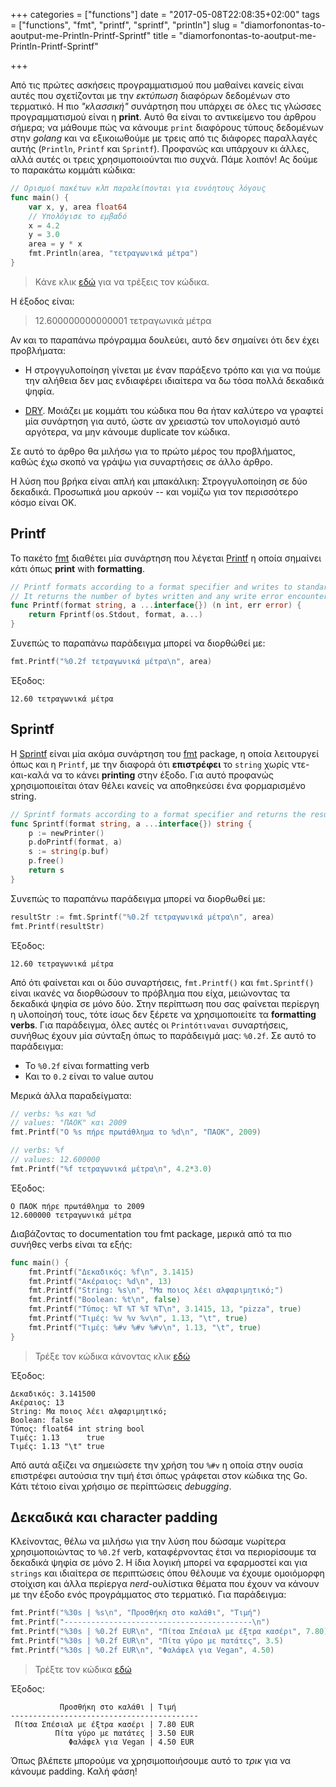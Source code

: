 +++
categories = ["functions"]
date = "2017-05-08T22:08:35+02:00"
tags = ["functions", "fmt", "printf", "sprintf", "println"]
slug = "diamorfonontas-to-aoutput-me-Println-Printf-Sprintf"
title = "diamorfonontas-to-aoutput-me-Println-Printf-Sprintf"

+++

Από τις πρώτες ασκήσεις προγραμματισμού που μαθαίνει κανείς είναι
αυτές που σχετίζονται με την _εκτύπωση_ διαφόρων δεδομένων στο
τερματικό. Η πιο _"κλασσική"_ συνάρτηση που υπάρχει σε όλες τις 
γλώσσες προγραμματισμού είναι η **print**. Αυτό θα είναι το αντικείμενο
του άρθρου σήμερα; να μάθουμε πώς να κάνουμε `print` διαφόρους
τύπους δεδομένων στην _golang_ και να εξικοιωθούμε με τρεις
από τις διάφορες παραλλαγές αυτής (`Println`, `Printf` και `Sprintf`).
Προφανώς και υπάρχουν κι άλλες, αλλά αυτές οι τρεις χρησιμοποιούνται
πιο συχνά. Πάμε λοιπόν! Ας δούμε το παρακάτω κομμάτι κώδικα:

```go
// Ορισμοί πακέτων κλπ παραλείπονται για ευνόητους λόγους
func main() {
    var x, y, area float64
    // Υπολόγισε το εμβαδό
    x = 4.2
    y = 3.0
    area = y * x
    fmt.Println(area, "τετραγωνικά μέτρα")
}
```

> Κάνε κλικ [εδώ](https://play.golang.org/p/mzHXrmaqwer) για να τρέξεις τον κώδικα.

Η έξοδος είναι:
> 12.600000000000001 τετραγωνικά μέτρα

Αν και το παραπάνω πρόγραμμα δουλεύει, αυτό δεν σημαίνει ότι
δεν έχει προβλήματα:

* Η στρογγυλοποίηση γίνεται με έναν παράξενο τρόπο και για να πούμε
την αλήθεια δεν μας ενδιαφέρει ιδιαίτερα να δω τόσα πολλά δεκαδικά
ψηφία.

* [DRY](https://en.wikipedia.org/wiki/Don%27t_repeat_yourself). Μοιάζει με κομμάτι του κώδικα που θα ήταν καλύτερο να γραφτεί
μία συνάρτηση για αυτό, ώστε αν χρειαστώ τον υπολογισμό αυτό
αργότερα, να μην κάνουμε duplicate τον κώδικα.

Σε αυτό το άρθρο θα μιλήσω για το πρώτο μέρος του προβλήματος, καθώς
έχω σκοπό να γράψω για συναρτήσεις σε άλλο άρθρο.

Η λύση που βρήκα είναι απλή και μπακάλικη: Στρογγυλοποίηση σε δύο δεκαδικά.
Προσωπικά μου αρκούν -- και νομίζω για τον περισσότερο κόσμο είναι ΟΚ.

## Printf

Το πακέτο [fmt](https://godoc.org/fmt) διαθέτει
μία συνάρτηση που λέγεται [Printf](https://godoc.org/fmt#Printf)
η οποία σημαίνει κάτι όπως **print** with **formatting**.

```go
// Printf formats according to a format specifier and writes to standard output.
// It returns the number of bytes written and any write error encountered.
func Printf(format string, a ...interface{}) (n int, err error) {
	return Fprintf(os.Stdout, format, a...)
}
```

Συνεπώς το παραπάνω παράδειγμα μπορεί να διορθώθεί με:

```go
fmt.Printf("%0.2f τετραγωνικά μέτρα\n", area)
```

Έξοδος:
```
12.60 τετραγωνικά μέτρα
```

## Sprintf

Η [Sprintf](https://sourcegraph.com/github.com/golang/exp/-/blob/errors/fmt/print.go#L189-196) είναι μία ακόμα συνάρτηση του [fmt](https://godoc.org/fmt) package, η οποία λειτουργεί όπως και η `Printf`, με την διαφορά ότι __επιστρέφει__ το `string`
χωρίς ντε-και-καλά να το κάνει __printing__ στην έξοδο. Για αυτό προφανώς
χρησιμοποιείται όταν θέλει κανείς να αποθηκεύσει ένα φορμαρισμένο string.

```go
// Sprintf formats according to a format specifier and returns the resulting string.
func Sprintf(format string, a ...interface{}) string {
	p := newPrinter()
	p.doPrintf(format, a)
	s := string(p.buf)
	p.free()
	return s
}
```

Συνεπώς το παραπάνω παράδειγμα μπορεί να διορθωθεί με:

```go
resultStr := fmt.Sprintf("%0.2f τετραγωνικά μέτρα\n", area)
fmt.Printf(resultStr)
```

Έξοδος:
```
12.60 τετραγωνικά μέτρα
```

Από ότι φαίνεται και οι δύο συναρτήσεις, `fmt.Printf()` και `fmt.Sprintf()` είναι
ικανές να διορθώσουν το πρόβλημα που είχα, μειώνοντας τα δεκαδικά ψηφία σε μόνο δύο.
Στην περίπτωση που σας φαίνεται περίεργη η υλοποίησή τους, τότε ίσως δεν ξέρετε
να χρησιμοποιείτε τα __formatting verbs__. Για παράδειγμα, όλες αυτές οι `Printότιναναι`
συναρτήσεις, συνήθως έχουν μία σύνταξη όπως το παράδειγμά μας: `%0.2f`. Σε αυτό
το παράδειγμα:

* Το `%0.2f` είναι formatting verb
* Και το `0.2` είναι το value αυτου

Μερικά άλλα παραδείγματα:

```go
// verbs: %s και %d
// values: "ΠΑΟΚ" και 2009
fmt.Printf("Ο %s πήρε πρωτάθλημα το %d\n", "ΠΑΟΚ", 2009)

// verbs: %f
// values: 12.600000
fmt.Printf("%f τετραγωνικά μέτρα\n", 4.2*3.0)
```

Έξοδος:
```
Ο ΠΑΟΚ πήρε πρωτάθλημα το 2009
12.600000 τετραγωνικά μέτρα
```

Διαβάζοντας το documentation του fmt package, μερικά από τα πιο συνήθες verbs
είναι τα εξής:

```go
func main() {
	fmt.Printf("Δεκαδικός: %f\n", 3.1415)
	fmt.Printf("Ακέραιος: %d\n", 13)
	fmt.Printf("String: %s\n", "Μα ποιος λέει αλφαριμητικό;")
	fmt.Printf("Boolean: %t\n", false)
	fmt.Printf("Τύπος: %T %T %T %T\n", 3.1415, 13, "pizza", true)
	fmt.Printf("Τιμές: %v %v %v\n", 1.13, "\t", true)
	fmt.Printf("Τιμές: %#v %#v %#v\n", 1.13, "\t", true)
}
```

> Τρέξε τον κώδικα κάνοντας κλικ [εδώ](https://play.golang.org/p/DpdIRCPlRiC)

Έξοδος:
```
Δεκαδικός: 3.141500
Ακέραιος: 13
String: Μα ποιος λέει αλφαριμητικό;
Boolean: false
Τύπος: float64 int string bool
Τιμές: 1.13 	 true
Τιμές: 1.13 "\t" true
```

Από αυτά αξίζει να σημειώσετε την χρήση του `%#v` η οποία στην ουσία
επιστρέφει αυτούσια την τιμή έτσι όπως γράφεται στον κώδικα της Go.
Κάτι τέτοιο είναι χρήσιμο σε περίπτώσεις _debugging_.

## Δεκαδικά και character padding

Κλείνοντας, θέλω να μιλήσω για την λύση που δώσαμε νωρίτερα χρησιμοποιώντας
το `%0.2f` verb, καταφέρνοντας έτσι να περιορίσουμε τα δεκαδικά ψηφία σε
μόνο 2. Η ίδια λογική μπορεί να εφαρμοστεί και για `strings` και ιδιαίτερα
σε περιπτώσεις όπου θέλουμε να έχουμε ομοιόμορφη στοίχιση και άλλα περίεργα
_nerd_-ουλίστικα θέματα που έχουν να κάνουν με την έξοδο ενός προγράμματος
στο τερματικό. Για παράδειγμα:

```go
fmt.Printf("%30s | %s\n", "Προσθήκη στο καλάθι", "Τιμή")
fmt.Printf("------------------------------------------\n")
fmt.Printf("%30s | %0.2f EUR\n", "Πίτσα Σπέσιαλ με έξτρα κασέρι", 7.80)
fmt.Printf("%30s | %0.2f EUR\n", "Πίτα γύρο με πατάτες", 3.5)
fmt.Printf("%30s | %0.2f EUR\n", "Φαλάφελ για Vegan", 4.50)
```

> Τρέξτε τον κώδικα [εδώ](https://play.golang.org/p/OWpi8XKk2ZK)

Έξοδος:
```
           Προσθήκη στο καλάθι | Τιμή
------------------------------------------
 Πίτσα Σπέσιαλ με έξτρα κασέρι | 7.80 EUR
          Πίτα γύρο με πατάτες | 3.50 EUR
             Φαλάφελ για Vegan | 4.50 EUR
```

Όπως βλέπετε μπορούμε να χρησιμοποιήσουμε αυτό το _τρικ_ για να κάνουμε
padding. Καλή φάση!